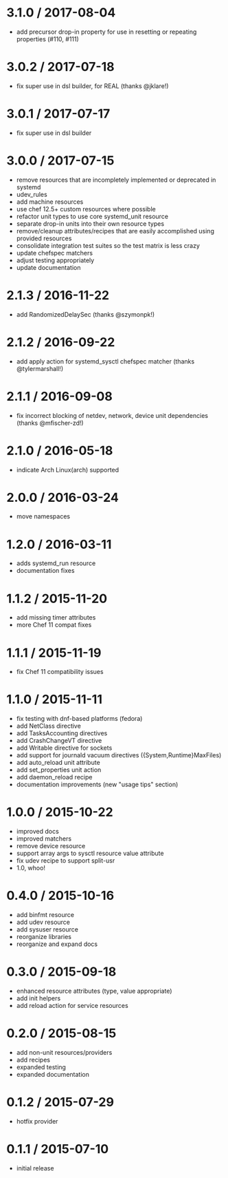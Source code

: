 # 3.1.0 / 2017-08-04

* add precursor drop-in property for use in resetting or repeating properties (#110, #111)

# 3.0.2 / 2017-07-18

* fix super use in dsl builder, for REAL (thanks @jklare!)

# 3.0.1 / 2017-07-17

* fix super use in dsl builder

# 3.0.0 / 2017-07-15

*  remove resources that are incompletely implemented or deprecated in systemd
  *  udev_rules
* add machine resources
* use chef 12.5+ custom resources where possible
* refactor unit types to use core systemd_unit resource
* separate drop-in units into their own resource types
* remove/cleanup attributes/recipes that are easily accomplished using provided resources
* consolidate integration test suites so the test matrix is less crazy
* update chefspec matchers
* adjust testing appropriately
* update documentation

# 2.1.3 / 2016-11-22

* add RandomizedDelaySec (thanks @szymonpk!)

# 2.1.2 / 2016-09-22

* add apply action for systemd_sysctl chefspec matcher (thanks @tylermarshall!)

# 2.1.1 / 2016-09-08

* fix incorrect blocking of netdev, network, device unit dependencies (thanks @mfischer-zd!)

# 2.1.0 / 2016-05-18

* indicate Arch Linux(arch) supported

# 2.0.0 / 2016-03-24

* move namespaces

# 1.2.0 / 2016-03-11

* adds systemd_run resource
* documentation fixes

# 1.1.2 / 2015-11-20

* add missing timer attributes
* more Chef 11 compat fixes

# 1.1.1 / 2015-11-19

* fix Chef 11 compatibility issues

# 1.1.0 / 2015-11-11

* fix testing with dnf-based platforms (fedora)
* add NetClass directive
* add TasksAccounting directives
* add CrashChangeVT directive
* add Writable directive for sockets
* add support for journald vacuum directives ({System,Runtime}MaxFiles)
* add auto_reload unit attribute
* add set_properties unit action
* add daemon_reload recipe
* documentation improvements (new "usage tips" section)

# 1.0.0 / 2015-10-22

* improved docs
* improved matchers
* remove device resource
* support array args to sysctl resource value attribute
* fix udev recipe to support split-usr
* 1.0, whoo!

# 0.4.0 / 2015-10-16

* add binfmt resource
* add udev resource
* add sysuser resource
* reorganize libraries
* reorganize and expand docs

# 0.3.0 / 2015-09-18

* enhanced resource attributes (type, value appropriate)
* add init helpers
* add reload action for service resources

# 0.2.0 / 2015-08-15

* add non-unit resources/providers
* add recipes
* expanded testing
* expanded documentation

# 0.1.2 / 2015-07-29

* hotfix provider

# 0.1.1 / 2015-07-10

* initial release

